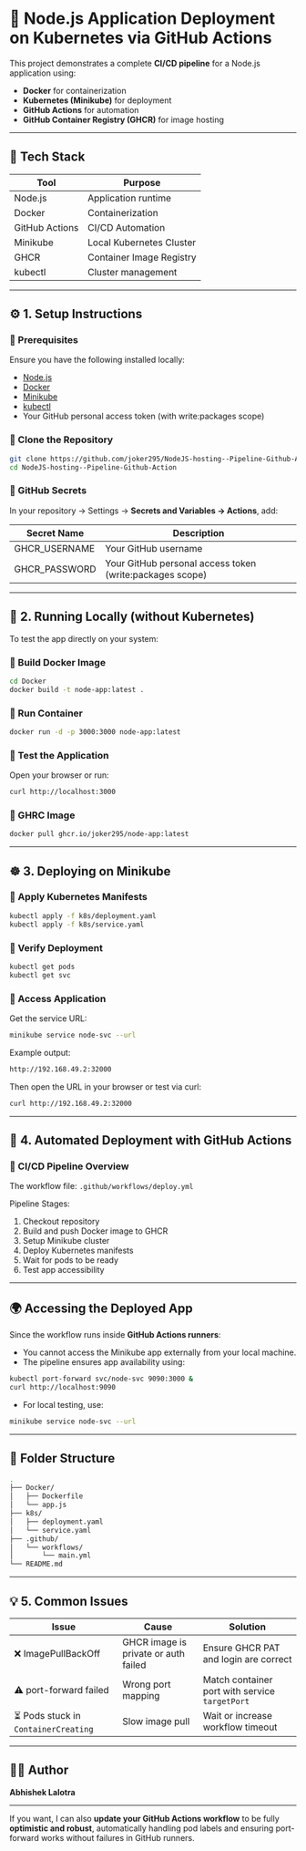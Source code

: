 # 🚀 Node.js Application Deployment on Kubernetes via GitHub Actions

This project demonstrates a complete **CI/CD pipeline** for a Node.js application using:

* **Docker** for containerization
* **Kubernetes (Minikube)** for deployment
* **GitHub Actions** for automation
* **GitHub Container Registry (GHCR)** for image hosting

---

## 🧰 Tech Stack

| Tool           | Purpose                  |
| -------------- | ------------------------ |
| Node.js        | Application runtime      |
| Docker         | Containerization         |
| GitHub Actions | CI/CD Automation         |
| Minikube       | Local Kubernetes Cluster |
| GHCR           | Container Image Registry |
| kubectl        | Cluster management       |

---

## ⚙️ 1. Setup Instructions

### 🔑 Prerequisites

Ensure you have the following installed locally:

* [Node.js](https://nodejs.org/)
* [Docker](https://www.docker.com/)
* [Minikube](https://minikube.sigs.k8s.io/docs/start/)
* [kubectl](https://kubernetes.io/docs/tasks/tools/)
* Your GitHub personal access token (with write:packages scope)

### 🔧 Clone the Repository

```bash
git clone https://github.com/joker295/NodeJS-hosting--Pipeline-Github-Action.git
cd NodeJS-hosting--Pipeline-Github-Action
```

### 🔑 GitHub Secrets

In your repository → Settings → **Secrets and Variables → Actions**, add:

| Secret Name   | Description                                              |
| ------------- | -------------------------------------------------------- |
| GHCR_USERNAME | Your GitHub username                                     |
| GHCR_PASSWORD | Your GitHub personal access token (write:packages scope) |

---

## 🐳 2. Running Locally (without Kubernetes)

To test the app directly on your system:

### 🔹 Build Docker Image

```bash
cd Docker
docker build -t node-app:latest .
```

### 🔹 Run Container

```bash
docker run -d -p 3000:3000 node-app:latest
```

### 🔹 Test the Application

Open your browser or run:

```bash
curl http://localhost:3000
```
### 🔹 GHRC Image 


```bash
docker pull ghcr.io/joker295/node-app:latest
```



---

## ☸️ 3. Deploying on Minikube

### 🔹 Apply Kubernetes Manifests

```bash
kubectl apply -f k8s/deployment.yaml
kubectl apply -f k8s/service.yaml
```

### 🔹 Verify Deployment

```bash
kubectl get pods
kubectl get svc
```

### 🔹 Access Application

Get the service URL:

```bash
minikube service node-svc --url
```

Example output:

```bash
http://192.168.49.2:32000
```

Then open the URL in your browser or test via curl:

```bash
curl http://192.168.49.2:32000
```

---

## 🤖 4. Automated Deployment with GitHub Actions

### 📂 CI/CD Pipeline Overview

The workflow file: `.github/workflows/deploy.yml`

Pipeline Stages:

1. Checkout repository
2. Build and push Docker image to GHCR
3. Setup Minikube cluster
4. Deploy Kubernetes manifests
5. Wait for pods to be ready
6. Test app accessibility

---

## 🌍 Accessing the Deployed App

Since the workflow runs inside **GitHub Actions runners**:

* You cannot access the Minikube app externally from your local machine.
* The pipeline ensures app availability using:

```bash
kubectl port-forward svc/node-svc 9090:3000 &
curl http://localhost:9090
```

* For local testing, use:

```bash
minikube service node-svc --url
```

---

## 🧾 Folder Structure

```bash
.
├── Docker/
│   ├── Dockerfile
│   └── app.js
├── k8s/
│   ├── deployment.yaml
│   └── service.yaml
├── .github/
│   └── workflows/
│       └── main.yml
└── README.md
```

---

## 💡 5. Common Issues

| Issue                               | Cause                                | Solution                                       |
| ----------------------------------- | ------------------------------------ | ---------------------------------------------- |
| ❌ ImagePullBackOff                  | GHCR image is private or auth failed | Ensure GHCR PAT and login are correct          |
| ⚠️ port-forward failed              | Wrong port mapping                   | Match container port with service `targetPort` |
| ⏳ Pods stuck in `ContainerCreating` | Slow image pull                      | Wait or increase workflow timeout              |

---

## 👨‍💻 Author

**Abhishek Lalotra**

---

If you want, I can also **update your GitHub Actions workflow** to be fully **optimistic and robust**, automatically handling pod labels and ensuring port-forward works without failures in GitHub runners.

